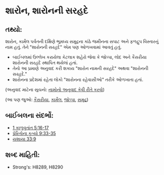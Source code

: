 # શારોન,  શારોનની સરહદે 

## તથ્યો: 

શારોન, કાર્મેલ પર્વતની દક્ષિણે ભૂમધ્ય સમુદ્રના કાંઠે જમીનના સપાટ અને ફળદ્રુપ વિસ્તારનું નામ હતું.
તેને "શારોનની સરહદે" એમ પણ ઓળખવામાં આવતું હતું.

* બાઈબલમાં ઉલ્લેખ કરાયેલા કેટલાક શહેરો જેવા કે જોપ્પા, લોદ અને કૈસરીયા શારોનની સરહદે સ્થાપિત થયેલાં હતાં.
* તેનો આ પ્રમાણે અનુવાદ કરી શકાય "શારોન નામની સરહદે" અથવા "શારોનની સરહદે."
* શારોનના પ્રદેશમાં રહેતા લોકો "શારોનના રહેવાસીઓ" તરીકે ઓળખાતા હતાં.

(અનુવાદ માટેના સૂચનો: [નામોનો અનુવાદ કેવી રીતે કરવો](rc://gu/ta/man/translate/translate-names))

(આ પણ જુઓ: [કૈસરીયા](../names/caesarea.md), [કાર્મેલ](../names/carmel.md), [જોપ્પા](../names/joppa.md), [સમુદ્ર](../names/mediterranean.md))

## બાઈબલના સંદર્ભો: 

* [1 કાળુવૃતાંત 5:16-17](rc://gu/tn/help/1ch/05/16)
* [પ્રેરિતોના કૃત્યો 9:33-35](rc://gu/tn/help/act/09/33)
* [યશાયા 33:9](rc://gu/tn/help/isa/33/09)

## શબ્દ માહિતી: 

* Strong's: H8289, H8290
